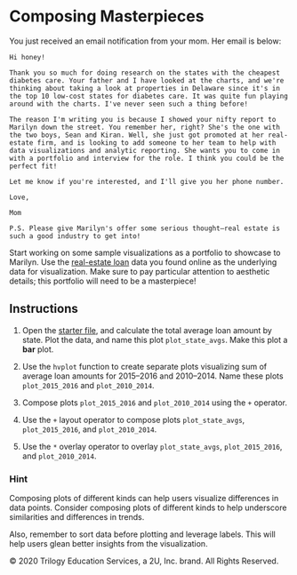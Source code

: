 # Composing Masterpieces

You just received an email notification from your mom. Her email is below:

```
Hi honey!

Thank you so much for doing research on the states with the cheapest diabetes care. Your father and I have looked at the charts, and we're thinking about taking a look at properties in Delaware since it's in the top 10 low-cost states for diabetes care. It was quite fun playing around with the charts. I've never seen such a thing before!

The reason I'm writing you is because I showed your nifty report to Marilyn down the street. You remember her, right? She's the one with the two boys, Sean and Kiran. Well, she just got promoted at her real-estate firm, and is looking to add someone to her team to help with data visualizations and analytic reporting. She wants you to come in with a portfolio and interview for the role. I think you could be the perfect fit! 

Let me know if you're interested, and I'll give you her phone number.

Love,

Mom

P.S. Please give Marilyn's offer some serious thought–real estate is such a good industry to get into!
```

Start working on some sample visualizations as a portfolio to showcase to Marilyn. Use the [real-estate loan](Resources/state_loan_data.csv) data you found online as the underlying data for visualization. Make sure to pay particular attention to aesthetic details; this portfolio will need to be a masterpiece!

## Instructions

1. Open the [starter file](Unsolved/composing_masterpieces.ipynb), and calculate the total average loan amount by state. Plot the data, and name this plot `plot_state_avgs`. Make this plot a **bar** plot.

2. Use the `hvplot` function to create separate plots visualizing sum of average loan amounts for 2015–2016 and 2010–2014. Name these plots `plot_2015_2016` and `plot_2010_2014`.

3. Compose plots `plot_2015_2016` and `plot_2010_2014` using the `+` operator.

4. Use the `+` layout operator to compose plots `plot_state_avgs`, `plot_2015_2016`, and `plot_2010_2014`.

5. Use the `*` overlay operator to overlay `plot_state_avgs`, `plot_2015_2016`, and `plot_2010_2014`.

### Hint

Composing plots of different kinds can help users visualize differences in data points. Consider composing plots of different kinds to help underscore similarities and differences in trends.

Also, remember to sort data before plotting and leverage labels. This will help users glean better insights from the visualization.



© 2020 Trilogy Education Services, a 2U, Inc. brand. All Rights Reserved.
